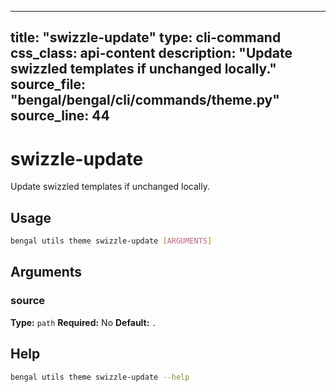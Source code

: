 
---
title: "swizzle-update"
type: cli-command
css_class: api-content
description: "Update swizzled templates if unchanged locally."
source_file: "bengal/bengal/cli/commands/theme.py"
source_line: 44
---

# swizzle-update

Update swizzled templates if unchanged locally.


## Usage

```bash
bengal utils theme swizzle-update [ARGUMENTS]
```

## Arguments

### source

**Type:** `path`
**Required:** No
**Default:** `.`





## Help

```bash
bengal utils theme swizzle-update --help
```
